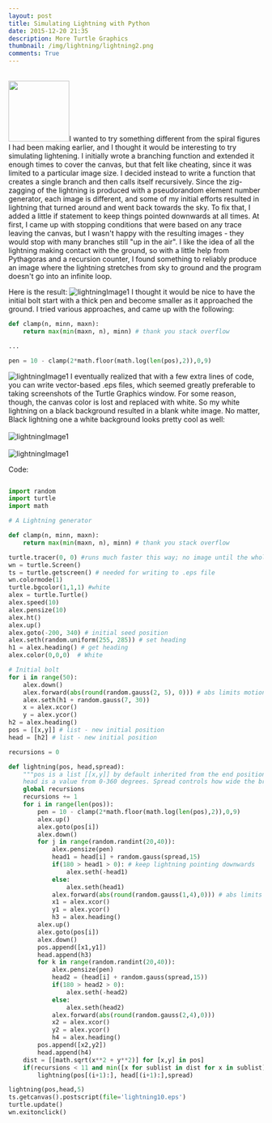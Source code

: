 ```yaml
---
layout: post
title: Simulating Lightning with Python
date: 2015-12-20 21:35 
description: More Turtle Graphics 
thumbnail: /img/lightning/lightning2.png
comments: True
---
```


<br/>
<img class = "post-thumb"  src="/img/lightning/lightning2.png" height="120" width="120">I wanted to try something different from the spiral figures I had been making earlier, and I thought it would be interesting to try simulating lightening. I initially wrote a branching function and extended it enough times to cover the canvas, but that felt like cheating, since it was limited to a particular image size. I decided instead to write a function that creates a single branch and then calls itself recursively. Since the zig-zagging of the lightning is produced with a pseudorandom element number generator, each image is different, and some of my initial efforts resulted in lightning that turned around and went back towards the sky. To fix that, I added a little if statement to keep things pointed downwards at all times. At first, I came up with stopping conditions that were based on any trace leaving the canvas, but I wasn't happy with the resulting images - they would stop with many branches still "up in the air". I like the idea of all the lightning making contact with the ground, so with a little help from Pythagoras and a recursion counter, I found something to reliably produce an image where the lightning stretches from sky to ground and the program doesn't go into an infinite loop. 
 
Here is the result:
![lightningImage1](/img/lightning/lightning1.png)
I thought it would be nice to have the initial bolt start with a thick pen and become smaller as it approached the ground. I tried various approaches, and came up with the following:

```python 
def clamp(n, minn, maxn):
    return max(min(maxn, n), minn) # thank you stack overflow

...

pen = 10 - clamp(2*math.floor(math.log(len(pos),2)),0,9)
```
![lightningImage1](/img/lightning/lightning2.png)
I eventually realized that with a few extra lines of code, you can write vector-based .eps files, which seemed greatly preferable to taking screenshots of the Turtle Graphics window. For some reason, though, the canvas color is lost and replaced with white. So my white lightning on a black background resulted in a blank white image. No matter, Black lightning one a white background looks pretty cool as well:
<br/><br/>
![lightningImage1](/img/lightning/lightning3.png)
<br/><br/>
![lightningImage1](/img/lightning/lightning4.png)
<br/>

Code:

```python

import random
import turtle
import math

# A Lightning generator

def clamp(n, minn, maxn):
    return max(min(maxn, n), minn) # thank you stack overflow

turtle.tracer(0, 0) #runs much faster this way; no image until the whole thing is done
wn = turtle.Screen()
ts = turtle.getscreen() # needed for writing to .eps file
wn.colormode(1)
turtle.bgcolor(1,1,1) #white
alex = turtle.Turtle()
alex.speed(10)
alex.pensize(10)
alex.ht()
alex.up()
alex.goto(-200, 340) # initial seed position
alex.seth(random.uniform(255, 285)) # set heading
h1 = alex.heading() # get heading
alex.color(0,0,0)  # White

# Initial bolt
for i in range(50):
    alex.down()
    alex.forward(abs(round(random.gauss(2, 5), 0))) # abs limits motion to forward
    alex.seth(h1 + random.gauss(7, 30))
    x = alex.xcor()
    y = alex.ycor()
h2 = alex.heading()
pos = [[x,y]] # list - new initial position
head = [h2] # list - new initial position

recursions = 0

def lightning(pos, head,spread):
    """pos is a list [[x,y]] by default inherited from the end position of the initial bolt
    head is a value from 0-360 degrees. Spread controls how wide the branches are"""
    global recursions
    recursions += 1
    for i in range(len(pos)):
        pen = 10 - clamp(2*math.floor(math.log(len(pos),2)),0,9)
        alex.up()
        alex.goto(pos[i])
        alex.down()
        for j in range(random.randint(20,40)):
            alex.pensize(pen)
            head1 = head[i] + random.gauss(spread,15)
            if(180 > head1 > 0): # keep lightning pointing downwards
                alex.seth(-head1)
            else:
                alex.seth(head1)
            alex.forward(abs(round(random.gauss(1,4),0))) # abs limits motion to forward
            x1 = alex.xcor()
            y1 = alex.ycor()
            h3 = alex.heading()
        alex.up()
        alex.goto(pos[i])
        alex.down()
        pos.append([x1,y1])
        head.append(h3)
        for k in range(random.randint(20,40)):
            alex.pensize(pen)
            head2 = (head[i] + random.gauss(spread,15))
            if(180 > head2 > 0):
                alex.seth(-head2)
            else:
                alex.seth(head2)
            alex.forward(abs(round(random.gauss(2,4),0))) 
            x2 = alex.xcor()
            y2 = alex.ycor()
            h4 = alex.heading()
        pos.append([x2,y2])
        head.append(h4)
    dist = [[math.sqrt(x**2 + y**2)] for [x,y] in pos]
    if(recursions < 11 and min([x for sublist in dist for x in sublist]) < 460):
        lightning(pos[(i+1):], head[(i+1):],spread)

lightning(pos,head,5)
ts.getcanvas().postscript(file='lightning10.eps')
turtle.update()
wn.exitonclick()
```
